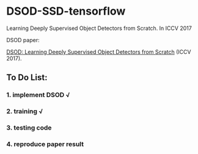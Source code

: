 # DSOD-SSD-tensorflow
Learning Deeply Supervised Object Detectors from Scratch. In ICCV 2017

DSOD paper:

[DSOD: Learning Deeply Supervised Object Detectors from Scratch](http://openaccess.thecvf.com/content_ICCV_2017/papers/Shen_DSOD_Learning_Deeply_ICCV_2017_paper.pdf) (ICCV 2017).

## To Do List:
### 1. implement DSOD √
### 2. training √
### 3. testing code 
### 4. reproduce paper result
